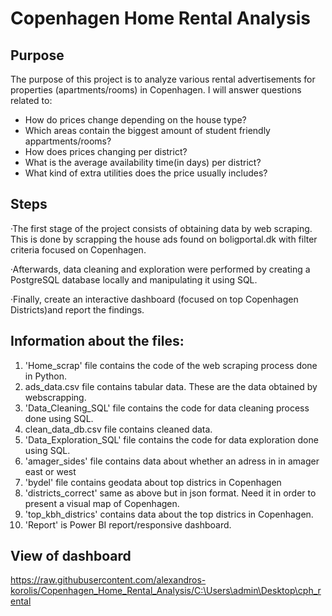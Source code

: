 # Copenhagen Home Rental Analysis

## Purpose 
The purpose of this project is to analyze various rental advertisements for properties (apartments/rooms) in Copenhagen. I will answer questions related to:
- How do prices change depending on the house type?
- Which areas contain the biggest amount of student friendly appartments/rooms?
- How does prices changing per district?
- What is the average availability time(in days) per district?
- What kind of extra utilities does the price usually includes?

## Steps
&middot;The first stage of the project consists of obtaining data by web scraping. This is done by scrapping the house ads found on boligportal.dk with filter criteria focused on Copenhagen. 

&middot;Afterwards, data cleaning and exploration were performed by creating a PostgreSQL database locally and manipulating it using SQL.

&middot;Finally, create an interactive dashboard (focused on top Copenhagen Districts)and report the findings.

## Information about the files: 
1) 'Home_scrap' file contains the code of the web scraping process done in Python.
2) ads_data.csv file contains tabular data. These are the data obtained by webscrapping.
3) 'Data_Cleaning_SQL' file contains the code for data cleaning process done using SQL.
4) clean_data_db.csv file contains cleaned data.
5) 'Data_Exploration_SQL' file contains the code for data exploration done using SQL.
6) 'amager_sides' file contains data about whether an adress in in amager east or west
7) 'bydel' file contains geodata about top districs in Copenhagen
8) 'districts_correct' same as above but in json format. Need it in order to present a visual map of Copenhagen.
9) 'top_kbh_districs' contains data about the top districs in Copenhagen.
10) 'Report' is Power BI report/responsive dashboard.

## View of dashboard 
https://raw.githubusercontent.com/alexandros-korolis/Copenhagen_Home_Rental_Analysis/C:\Users\admin\Desktop\cph_rental
